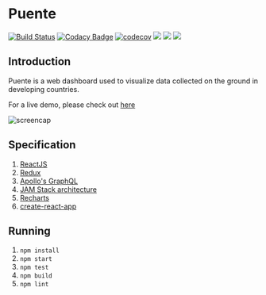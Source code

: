 # Puente

[![Build Status](https://travis-ci.com/hopetambala/puente-react-dashboard.svg?branch=master)](https://travis-ci.com/hopetambala/puente-react-dashboard)
[![Codacy Badge](https://api.codacy.com/project/badge/Grade/505de309137b4acabb8def858cf7a6e8)](https://www.codacy.com/app/hopetambala/puente-react-dashboard?utm_source=github.com&amp;utm_medium=referral&amp;utm_content=hopetambala/puente-react-dashboard&amp;utm_campaign=Badge_Grade)
[![codecov](https://codecov.io/gh/hopetambala/puente-react-dashboard/branch/master/graph/badge.svg)](https://codecov.io/gh/hopetambala/puente-react-dashboard)
![](https://img.shields.io/badge/react-✓-blue.svg)
![](https://img.shields.io/badge/apollo_server-✓-blueviolet.svg)
![](https://img.shields.io/badge/parse_server-✓-blueviolet.svg)

## Introduction

Puente is a web dashboard used to visualize data collected on the ground in developing countries.

For a live demo, please check out [here](https://puente-dashboard.herokuapp.com/) 

![screencap](public/tour_high.gif)

## Specification

1. [ReactJS](https://reactjs.org)
1. [Redux](https://redux.js.org/)
1. [Apollo's GraphQL](https://www.apollographql.com/docs/)
1. [JAM Stack architecture](https://jamstack.org/)
1. [Recharts](http://recharts.org/)
1. [create-react-app](https://github.com/facebook/create-react-app)

## Running

1. `npm install`
1. `npm start`
1. `npm test`
1. `npm build`
1. `npm lint`
